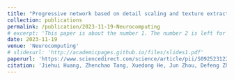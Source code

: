 ```yaml
---
title: "Progressive network based on detail scaling and texture extraction: A more general framework for image deraining"
collection: publications
permalink: /publication/2023-11-19-Neurocomputing
# excerpt: 'This paper is about the number 1. The number 2 is left for future work.'
date: 2023-11-19
venue: 'Neurocomputing'
# slidesurl: 'http://academicpages.github.io/files/slides1.pdf'
paperurl: 'https://www.sciencedirect.com/science/article/pii/S092523122301189X'
citation: 'Jiehui Huang, Zhenchao Tang, Xuedong He, Jun Zhou, Defeng Zhou, Calvin Yu-Chian Chen, Progressive network based on detail scaling and texture extraction: A more general framework for image deraining,Neurocomputing, Volume 568, 2024, 127066, ISSN 0925-2312, https://doi.org/10.1016/j.neucom.2023.127066.'
---
```

